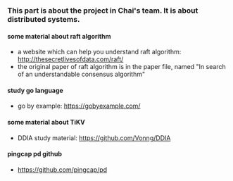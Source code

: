 ### This part is about the project in Chai's team. It is about distributed systems.

#### some material about raft algorithm
- a website which can help you understand raft algorithm: http://thesecretlivesofdata.com/raft/
- the original paper of raft algorithm is in the paper file, named "In search of an understandable consensus algorithm"
#### study go language
-  go by example: https://gobyexample.com/
#### some material about TiKV
- DDIA study material: https://github.com/Vonng/DDIA
#### pingcap pd github
- https://github.com/pingcap/pd